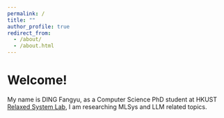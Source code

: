 ```yaml
---
permalink: /
title: ""
author_profile: true
redirect_from: 
  - /about/
  - /about.html
---
```


Welcome!
======
My name is DING Fangyu, as a Computer Science PhD student at HKUST [Relaxed System Lab](https://binhangyuan.github.io/site/), I am researching MLSys and LLM related topics.